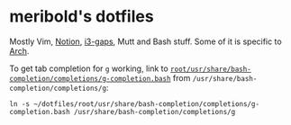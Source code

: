 # meribold's dotfiles

Mostly Vim, [Notion][1], [i3-gaps][2], Mutt and Bash stuff.  Some of it is specific to
[Arch][3].

To get tab completion for `g` working, link to
[`root/usr/share/bash-completion/completions/g-completion.bash`](root/usr/share/bash-completion/completions/g-completion.bash)
from `/usr/share/bash-completion/completions/g`:

    ln -s ~/dotfiles/root/usr/share/bash-completion/completions/g-completion.bash /usr/share/bash-completion/completions/g

[1]: http://notion.sf.net/
[2]: https://github.com/Airblader/i3
[3]: https://www.archlinux.org/

<!-- vim: set tw=90 sts=-1 sw=4 et spell: -->
